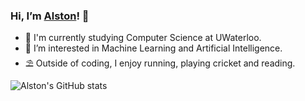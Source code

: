 ### Hi, I’m [Alston](alstond.me)! 👋
- 💼 I'm currently studying Computer Science at UWaterloo.
- 👀 I’m interested in Machine Learning and Artificial Intelligence.
- ⛱ Outside of coding, I enjoy running, playing cricket and reading.

![Alston's GitHub stats](https://github-readme-stats.vercel.app/api?username=als10&count_private=true&show_icons=true&theme=onedark)
<!---
als10/als10 is a ✨ special ✨ repository because its `README.md` (this file) appears on your GitHub profile.
You can click the Preview link to take a look at your changes.
--->
